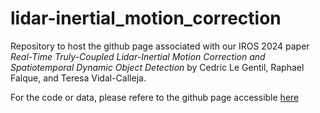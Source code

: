 # lidar-inertial_motion_correction

Repository to host the github page associated with our IROS 2024 paper _Real-Time Truly-Coupled Lidar-Inertial Motion Correction and Spatiotemporal Dynamic Object Detection_ by Cedric Le Gentil, Raphael Falque, and Teresa Vidal-Calleja.

For the code or data, please refere to the github page accessible [here](https://uts-ri.github.io/lidar_inertial_motion_correction/)
